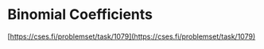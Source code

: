 # Binomial Coefficients

[https://cses.fi/problemset/task/1079](https://cses.fi/problemset/task/1079)
